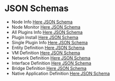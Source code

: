 # JSON Schemas

- Node Info [Here JSON Schema](../json_objects/node_information.schema)
- Node Monitor [Here JSON Schema](../json_objects/node_monitoring.schema)
- All Plugins Info [Here JSON Schema](../json_objects/plugins_info.schema)
- Plugin Install [Here JSON Schema](../json_objects/plugin_install.schema)
- Single Plugin Info [Here JSON Schema](../json_objects/plugin_info.schema)
- Entity Definition [Here JSON Schema](../json_objects/entity_definition.schema)
- VM Definition [Here JSON Schema](../json_objects/vm_define.schema)
- Network Definition [Here JSON Schema](../json_objects/network_define.schema)
- Interface Definition [Here JSON Schema](../json_objects/interface_define.schema)
- Bridge Definition [Here JSON Schema](../json_objects/bridge_define.schema)
- Native Application Definition [Here JSON Schema](../json_objects/native_define.schema)
